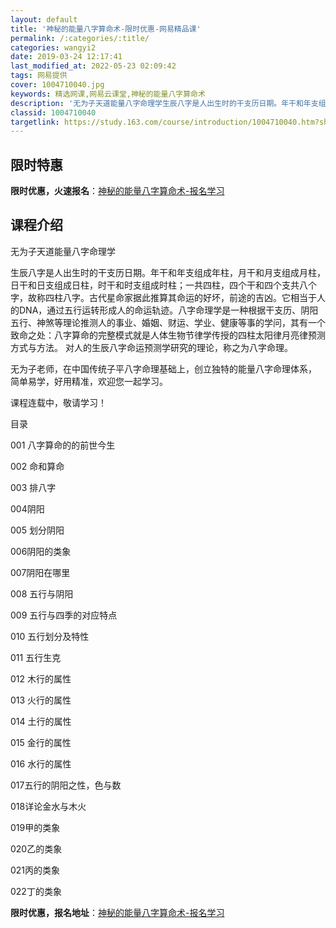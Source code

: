 ```yaml
---
layout: default
title: '神秘的能量八字算命术-限时优惠-网易精品课'
permalink: /:categories/:title/
categories: wangyi2
date: 2019-03-24 12:17:41
last_modified_at: 2022-05-23 02:09:42
tags: 网易提供
cover: 1004710040.jpg
keywords: 精选网课,网易云课堂,神秘的能量八字算命术
description: '无为子天道能量八字命理学生辰八字是人出生时的干支历日期。年干和年支组成年柱，月干和月支组成月柱，日干和日支组成日柱，时干'
classid: 1004710040
targetlink: https://study.163.com/course/introduction/1004710040.htm?share=1&shareId=1025206652&utm_campaign=share&utm_medium=iphoneShare&utm_source=&utm_u=1025206652
---
```


## 限时特惠

**限时优惠，火速报名**：[神秘的能量八字算命术-报名学习](https://study.163.com/course/introduction/1004710040.htm?share=1&shareId=1025206652&utm_campaign=share&utm_medium=iphoneShare&utm_source=&utm_u=1025206652)

## 课程介绍

无为子天道能量八字命理学

生辰八字是人出生时的干支历日期。年干和年支组成年柱，月干和月支组成月柱，日干和日支组成日柱，时干和时支组成时柱；一共四柱，四个干和四个支共八个字，故称四柱八字。古代星命家据此推算其命运的好坏，前途的吉凶。它相当于人的DNA，通过五行运转形成人的命运轨迹。八字命理学是一种根据干支历、阴阳五行、神煞等理论推测人的事业、婚姻、财运、学业、健康等事的学问，其有一个致命之处：八字算命的完整模式就是人体生物节律学传授的四柱太阳律月亮律预测方式与方法。 对人的生辰八字命运预测学研究的理论，称之为八字命理。

无为子老师，在中国传统子平八字命理基础上，创立独特的能量八字命理体系， 简单易学，好用精准，欢迎您一起学习。

课程连载中，敬请学习！

目录

001 八字算命的的前世今生

002 命和算命

003 排八字

004阴阳

005 划分阴阳

006阴阳的类象

007阴阳在哪里

008 五行与阴阳

009 五行与四季的对应特点

010 五行划分及特性

011 五行生克

012 木行的属性

013 火行的属性

014 土行的属性

015 金行的属性

016 水行的属性

017五行的阴阳之性，色与数

018详论金水与木火

019甲的类象

020乙的类象

021丙的类象

022丁的类象

**限时优惠，报名地址**：[神秘的能量八字算命术-报名学习](https://study.163.com/course/introduction/1004710040.htm?share=1&shareId=1025206652&utm_campaign=share&utm_medium=iphoneShare&utm_source=&utm_u=1025206652)

